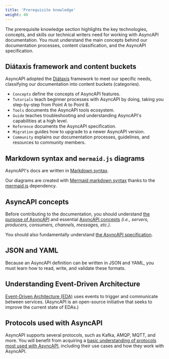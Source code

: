 ```yaml
---
title: 'Prerequisite knowledge'
weight: 40
---
```


The prerequisite knowledge section highlights the key technologies, concepts, and skills our technical writers need for working with AsyncAPI documentation. You must understand the main concepts behind our documentation processes, content classification, and the AsyncAPI specification.

## Diátaxis framework and content buckets

AsyncAPI adopted the [Diátaxis](https://diataxis.fr/) framework to meet our specific needs, classifying our documentation into content buckets (categories).

- `Concepts` define the concepts of AsyncAPI features.
- `Tutorials` teach beginner processes with AsyncAPI by doing, taking you step-by-step from Point A to Point B.
- `Tools` documents the AsyncAPI tools ecosystem.
- `Guide` teaches troubleshooting and understanding AsyncAPI's capabilities at a high level.
- `Reference` documents the AsyncAPI specification.
- `Migration` guides how to upgrade to a newer AsyncAPI version.
- `Community` explains our documentation processes, guidelines, and resources to community members.

## Markdown syntax and `mermaid.js` diagrams

AsyncAPI's docs are written in [Markdown syntax](https://www.markdownguide.org/basic-syntax/).

Our diagrams are created with [Mermaid markdown syntax](https://mermaid.live/) thanks to the [mermaid.js](https://mermaid.js.org/) dependency.

## AsyncAPI concepts

Before contributing to the documentation, you should understand [the purpose of AsyncAPI](https://www.asyncapi.com/docs/tutorials/getting-started) and essential [AsyncAPI concepts](https://www.asyncapi.com/docs/concepts) _(i.e., servers, producers, consumers, channels, messages, etc.)_.

You should also fundamentally understand [the AsyncAPI specification](https://www.asyncapi.com/docs/reference/specification/latest).

## JSON and YAML

Because an AsyncAPI definition can be written in JSON and YAML, you must learn how to read, write, and validate these formats.

## Understanding Event-Driven Architecture

[Event-Driven Architecture (EDA)](https://www.asyncapi.com/docs/tutorials/getting-started/event-driven-architectures/) uses events to trigger and communicate between services. (AsyncAPI is an open-source initiative that seeks to improve the current state of EDAs.)

## Protocols used with AsyncAPI

AsyncAPI supports several protocols, such as Kafka, AMQP, MQTT, and more. You will benefit from acquiring a [basic understanding of protocols most used with AsyncAPI](https://www.asyncapi.com/docs/concepts/protocol), including their use cases and how they work with AsyncAPI.
